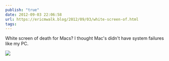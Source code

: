 ```yaml
---
publish: "true"
date: 2012-09-03 22:06:58
url: https://ericmwalk.blog/2012/09/03/white-screen-of.html
tags: 
---
```


White screen of death for Macs? I thought Mac's didn't have system failures like my PC.

![](https://ericmwalk.blog/uploads/2022/51a31ddf66.jpg)